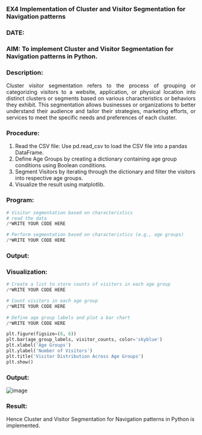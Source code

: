 ### EX4 Implementation of Cluster and Visitor Segmentation for Navigation patterns
### DATE: 
### AIM: To implement Cluster and Visitor Segmentation for Navigation patterns in Python.
### Description:
<div align= "justify">Cluster visitor segmentation refers to the process of grouping or categorizing visitors to a website, 
  application, or physical location into distinct clusters or segments based on various characteristics or behaviors they exhibit. 
  This segmentation allows businesses or organizations to better understand their audience and tailor their strategies, marketing efforts, 
  or services to meet the specific needs and preferences of each cluster.</div>
  
### Procedure:
1) Read the CSV file: Use pd.read_csv to load the CSV file into a pandas DataFrame.
2) Define Age Groups by creating a dictionary containing age group conditions using Boolean conditions.
3) Segment Visitors by iterating through the dictionary and filter the visitors into respective age groups.
4) Visualize the result using matplotlib.

### Program:
```python
# Visitor segmentation based on characteristics
# read the data
/*WRITE YOUR CODE HERE

# Perform segmentation based on characteristics (e.g., age groups)
/*WRITE YOUR CODE HERE

```
### Output:

### Visualization:
```python
# Create a list to store counts of visitors in each age group
/*WRITE YOUR CODE HERE

# Count visitors in each age group
/*WRITE YOUR CODE HERE
    
# Define age group labels and plot a bar chart
/*WRITE YOUR CODE HERE

plt.figure(figsize=(8, 6))
plt.bar(age_group_labels, visitor_counts, color='skyblue')
plt.xlabel('Age Groups')
plt.ylabel('Number of Visitors')
plt.title('Visitor Distribution Across Age Groups')
plt.show()
```
### Output:



![image](https://github.com/user-attachments/assets/01a6595d-b394-4498-a0d7-a66f7c39892f)




### Result:




Hence Cluster and Visitor Segmentation for Navigation patterns in Python is implemented.

